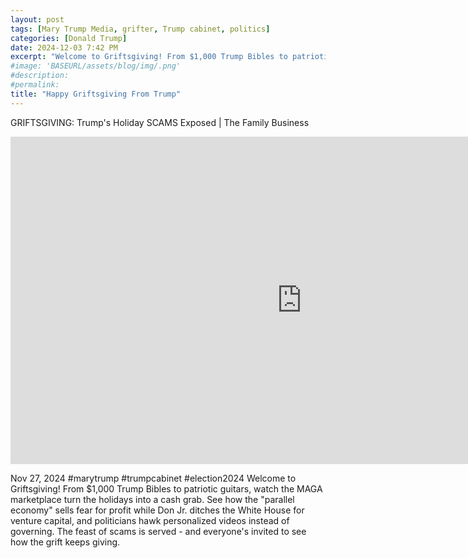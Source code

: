 ```yaml
---
layout: post
tags: [Mary Trump Media, grifter, Trump cabinet, politics]
categories: [Donald Trump]
date: 2024-12-03 7:42 PM
excerpt: "Welcome to Griftsgiving! From $1,000 Trump Bibles to patriotic guitars, watch the MAGA marketplace turn the holidays into a cash grab. See how the “parallel economy” sells fear for profit while Don Jr. ditches the White House for venture capital, and politicians hawk personalized videos instead of governing. The feast of scams is served - and everyone's invited to see how the grift keeps giving."
#image: 'BASEURL/assets/blog/img/.png'
#description:
#permalink:
title: "Happy Griftsgiving From Trump"
---
```



GRIFTSGIVING: Trump's Holiday SCAMS Exposed | The Family Business

<iframe width="932" height="524" src="https://www.youtube.com/embed/4NzkAK7_OS8" title="GRIFTSGIVING: Trump&#39;s Holiday SCAMS Exposed | The Family Business" frameborder="0" allow="accelerometer; autoplay; clipboard-write; encrypted-media; gyroscope; picture-in-picture; web-share" referrerpolicy="strict-origin-when-cross-origin" allowfullscreen></iframe>

Nov 27, 2024  #marytrump #trumpcabinet #election2024
Welcome to Griftsgiving! From $1,000 Trump Bibles to patriotic guitars, watch the MAGA marketplace turn the holidays into a cash grab. See how the "parallel economy" sells fear for profit while Don Jr. ditches the White House for venture capital, and politicians hawk personalized videos instead of governing. The feast of scams is served - and everyone's invited to see how the grift keeps giving.

